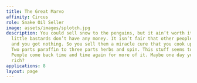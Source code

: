 ```yaml
---
title: The Great Marvo
affinity: Circus
role: Snake Oil Seller
image: assets/images/splotch.jpg
description: You could sell snow to the penguins, but it ain’t worth it because those
  little bastards don’t have any money. It isn’t fair that other people have everything
  and you got nothing. So you sell them a miracle cure that you cook up in your caravan.
  Two parts paraffin to three parts herbs and spin. This stuff seems to work though.
  People come back time and time again for more of it. Maybe one day you’ll make it
  rich?
applications: 8
layout: page
---
```


